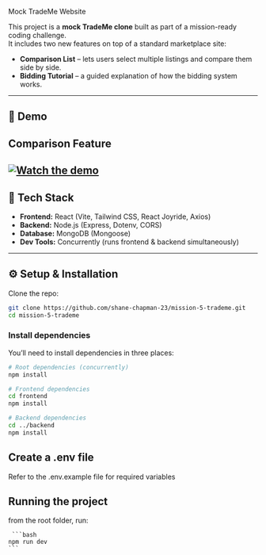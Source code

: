 Mock TradeMe Website

This project is a **mock TradeMe clone** built as part of a mission-ready coding challenge.  
It includes two new features on top of a standard marketplace site:

- **Comparison List** – lets users select multiple listings and compare them side by side.
- **Bidding Tutorial** – a guided explanation of how the bidding system works.

---
## 🎥 Demo

## Comparison Feature
[![Watch the demo](https://img.youtube.com/vi/pu8F8HqHipM/0.jpg)](https://youtu.be/pu8F8HqHipM)
---
## 🚀 Tech Stack

- **Frontend:** React (Vite, Tailwind CSS, React Joyride, Axios)  
- **Backend:** Node.js (Express, Dotenv, CORS)  
- **Database:** MongoDB (Mongoose)  
- **Dev Tools:** Concurrently (runs frontend & backend simultaneously)

---
## ⚙️ Setup & Installation

Clone the repo:

```bash
git clone https://github.com/shane-chapman-23/mission-5-trademe.git
cd mission-5-trademe
```

### Install dependencies

You’ll need to install dependencies in three places:

```bash
# Root dependencies (concurrently)
npm install

# Frontend dependencies
cd frontend
npm install

# Backend dependencies
cd ../backend
npm install
```

## Create a .env file

Refer to the .env.example file for required variables

## Running the project

from the root folder, run:

     ```bash
    npm run dev
    ```

